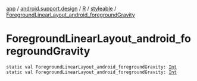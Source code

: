 [app](../../../index.md) / [android.support.design](../../index.md) / [R](../index.md) / [styleable](index.md) / [ForegroundLinearLayout_android_foregroundGravity](.)

# ForegroundLinearLayout_android_foregroundGravity

`static val ForegroundLinearLayout_android_foregroundGravity: `[`Int`](https://kotlinlang.org/api/latest/jvm/stdlib/kotlin/-int/index.html)
`static val ForegroundLinearLayout_android_foregroundGravity: `[`Int`](https://kotlinlang.org/api/latest/jvm/stdlib/kotlin/-int/index.html)